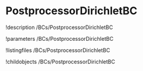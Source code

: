 <!-- MOOSE Documentation Stub: Remove this when content is added. -->

# PostprocessorDirichletBC
!description /BCs/PostprocessorDirichletBC

!parameters /BCs/PostprocessorDirichletBC

!listingfiles /BCs/PostprocessorDirichletBC

!childobjects /BCs/PostprocessorDirichletBC

